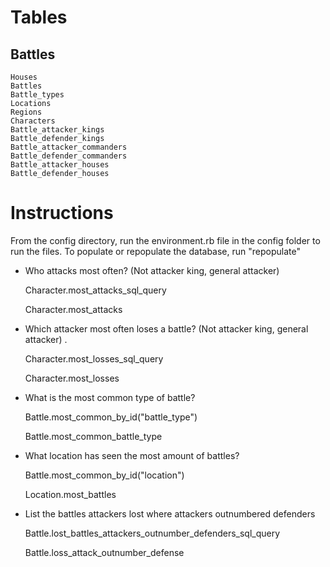 # Tables

## Battles
	Houses
	Battles
	Battle_types
	Locations
	Regions
	Characters
	Battle_attacker_kings
	Battle_defender_kings
	Battle_attacker_commanders
	Battle_defender_commanders
	Battle_attacker_houses
	Battle_defender_houses
	
# Instructions

From the config directory, run the environment.rb file in the config folder to run the files. To populate or repopulate the database, run "repopulate" 


* Who attacks most often? (Not attacker king, general attacker)  

	Character.most_attacks_sql_query
		
	Character.most_attacks  


* Which attacker most often loses a battle? (Not attacker king, general attacker) .   


	Character.most_losses_sql_query  
		
	Character.most_losses  
	
	

* What is the most common type of battle?  

	Battle.most_common_by_id("battle_type")  
	
	Battle.most_common_battle_type  

* What location has seen the most amount of battles?  

	Battle.most_common_by_id("location")  
	
	Location.most_battles  


* List the battles attackers lost where attackers outnumbered defenders  

	Battle.lost_battles_attackers_outnumber_defenders_sql_query  
	
	Battle.loss_attack_outnumber_defense  
